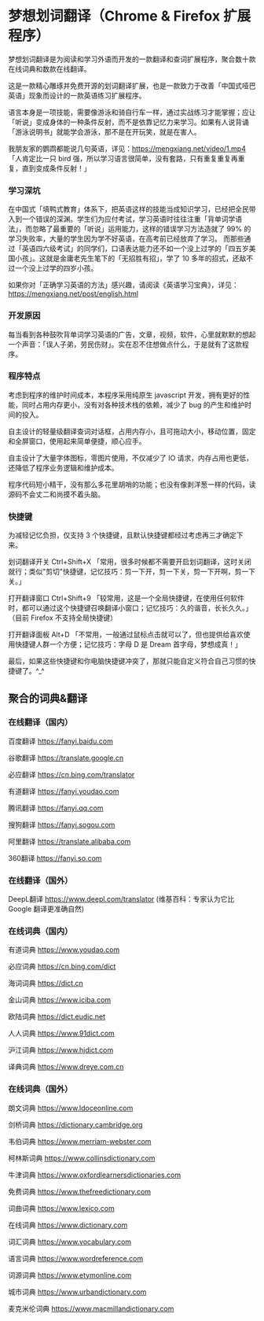 # 梦想划词翻译（Chrome & Firefox 扩展程序）
梦想划词翻译是为阅读和学习外语而开发的一款翻译和查词扩展程序，聚合数十款在线词典和数款在线翻译。

这是一款精心雕琢并免费开源的划词翻译扩展，也是一款致力于改善「中国式哑巴英语」现象而设计的一款英语练习扩展程序。

语言本身是一项技能，需要像游泳和骑自行车一样，通过实战练习才能掌握；应让「听说」变成身体的一种条件反射，而不是依靠记忆力来学习。如果有人说背诵「游泳说明书」就能学会游泳，那不是在开玩笑，就是在害人。

我朋友家的鹦鹉都能说几句英语，详见：https://mengxiang.net/video/1.mp4 「人肯定比一只 bird 强，所以学习语言很简单，没有套路，只有重复重复再重复，直到变成条件反射！」

### 学习深坑
在中国式「填鸭式教育」体系下，把英语这样的技能当成知识学习，已经把全民带入到一个错误的深渊。学生们为应付考试，学习英语时往往注重「背单词学语法」，而忽略了最重要的「听说」运用能力，这样的错误学习方法造就了 99% 的学习失败率，大量的学生因为学不好英语，在高考前已经放弃了学习。
而那些通过「英语四六级考试」的同学们，口语表达能力还不如一个没上过学的「四五岁美国小孩」。这就是金庸老先生笔下的「无招胜有招」，学了 10 多年的招式，还敌不过一个没上过学的四岁小孩。

如果你对「正确学习英语的方法」感兴趣，请阅读《英语学习宝典》，详见：https://mengxiang.net/post/english.html

### 开发原因
每当看到各种鼓吹背单词学习英语的广告，文章，视频，软件，心里就默默的想起一个声音：「误人子弟，劳民伤财」。实在忍不住想做点什么，于是就有了这款程序。

### 程序特点
考虑到程序的维护时间成本，本程序采用纯原生 javascript 开发，拥有更好的性能，同时占用内存更小，没有对各种技术栈的依赖，减少了 bug 的产生和维护时间的投入。

自主设计的轻量级翻译查词对话框，占用内存小，且可拖动大小，移动位置，固定和全屏窗口，使用起来简单便捷，顺心应手。

自主设计了大量字体图标，零图片使用，不仅减少了 IO 请求，内存占用也更低，还降低了程序业务逻辑和维护成本。

程序代码短小精干，没有那么多花里胡哨的功能；也没有像剥洋葱一样的代码，读源码不会丈二和尚摸不着头脑。

### 快捷键
为减轻记忆负担，仅支持 3 个快捷键，且默认快捷键都经过考虑再三才确定下来。

划词翻译开关 Ctrl+Shift+X 「常用，很多时候都不需要开启划词翻译，这时关闭就行；类似"剪切"快捷键，记忆技巧：剪一下开，剪一下关，剪一下开啊，剪一下关。」

打开翻译窗口 Ctrl+Shift+9 「较常用，这是一个全局快捷键，在使用任何软件时，都可以通过这个快捷键召唤翻译小窗口；记忆技巧：久的谐音，长长久久。」（目前 Firefox 不支持全局快捷键）

打开翻译面板 Alt+D 「不常用，一般通过鼠标点击就可以了，但也提供给喜欢使用快捷键人群一个方便；记忆技巧：字母 D 是 Dream 首字母，梦想成真！」

最后，如果这些快捷键和你电脑快捷键冲突了，那就只能自定义符合自己习惯的快捷键了。^_^

## 聚合的词典&翻译
### 在线翻译（国内）
百度翻译 https://fanyi.baidu.com

谷歌翻译 https://translate.google.cn

必应翻译 https://cn.bing.com/translator

有道翻译 https://fanyi.youdao.com

腾讯翻译 https://fanyi.qq.com

搜狗翻译 https://fanyi.sogou.com

阿里翻译 https://translate.alibaba.com

360翻译 https://fanyi.so.com

### 在线翻译（国外）
DeepL翻译 https://www.deepl.com/translator (维基百科：专家认为它比 Google 翻译更准确自然)

### 在线词典（国内）
有道词典 https://www.youdao.com

必应词典 https://cn.bing.com/dict

海词词典 https://dict.cn

金山词典 https://www.iciba.com

欧陆词典 https://dict.eudic.net

人人词典 https://www.91dict.com

沪江词典 https://www.hjdict.com

译典词典 https://www.dreye.com.cn

### 在线词典（国外）
朗文词典 https://www.ldoceonline.com

剑桥词典 https://dictionary.cambridge.org

韦伯词典 https://www.merriam-webster.com

柯林斯词典 https://www.collinsdictionary.com

牛津词典 https://www.oxfordlearnersdictionaries.com

免费词典 https://www.thefreedictionary.com

词曲词典 https://www.lexico.com

在线词典 https://www.dictionary.com

词汇词典 https://www.vocabulary.com

语言词典 https://www.wordreference.com

词源词典 https://www.etymonline.com

城市词典 https://www.urbandictionary.com

麦克米伦词典 https://www.macmillandictionary.com
